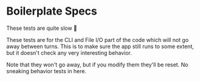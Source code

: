 # Boilerplate Specs

These tests are quite slow 🐌

These tests are for the CLI and File I/O part of the code which will not go away
between turns. This is to make sure the app still runs to some extent, but it
doesn't check any very interesting behavior.

Note that they won't go away, but if you modify them they'll be reset.
No sneaking behavior tests in here.
